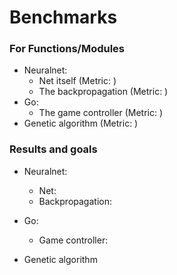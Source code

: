 Benchmarks
========

### For Functions/Modules

* Neuralnet:
	* Net itself (Metric: )
	* The backpropagation (Metric: )
* Go:
	* The game controller (Metric: )
* Genetic algorithm (Metric: )

### Results and goals

* Neuralnet:
	* Net:
	* Backpropagation:
* Go:
	* Game controller:

* Genetic algorithm
